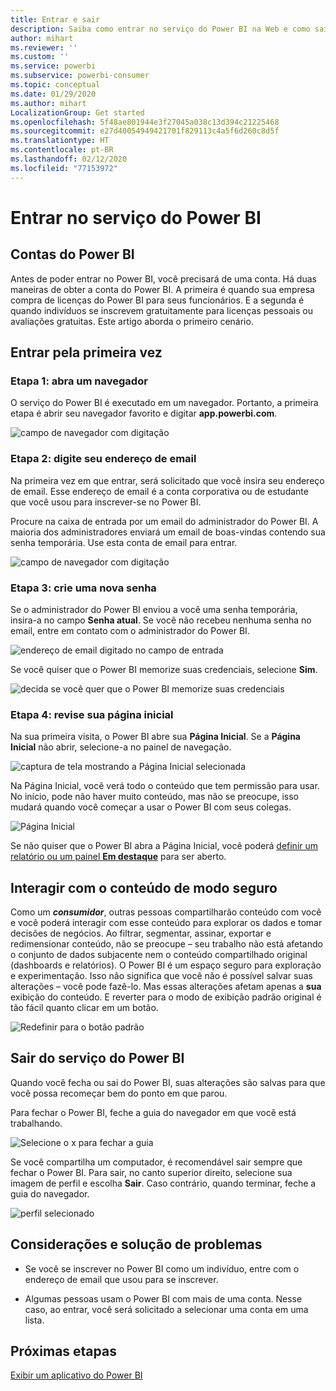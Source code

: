 ```yaml
---
title: Entrar e sair
description: Saiba como entrar no serviço do Power BI na Web e como sair.
author: mihart
ms.reviewer: ''
ms.custom: ''
ms.service: powerbi
ms.subservice: powerbi-consumer
ms.topic: conceptual
ms.date: 01/29/2020
ms.author: mihart
LocalizationGroup: Get started
ms.openlocfilehash: 5f48ae801944e3f27045a038c13d394c21225468
ms.sourcegitcommit: e27d40054949421701f829113c4a5f6d260c8d5f
ms.translationtype: HT
ms.contentlocale: pt-BR
ms.lasthandoff: 02/12/2020
ms.locfileid: "77153972"
---
```

# <a name="sign-in-to-power-bi-service"></a>Entrar no serviço do Power BI

## <a name="power-bi-accounts"></a>Contas do Power BI
Antes de poder entrar no Power BI, você precisará de uma conta. Há duas maneiras de obter a conta do Power BI. A primeira é quando sua empresa compra de licenças do Power BI para seus funcionários. E a segunda é quando indivíduos se inscrevem gratuitamente para licenças pessoais ou avaliações gratuitas. Este artigo aborda o primeiro cenário.

## <a name="sign-in-for-the-first-time"></a>Entrar pela primeira vez

### <a name="step-1-open-a-browser"></a>Etapa 1: abra um navegador
O serviço do Power BI é executado em um navegador.  Portanto, a primeira etapa é abrir seu navegador favorito e digitar **app.powerbi.com**.

![campo de navegador com digitação](media/end-user-sign-in/power-bi-sign-in.png)

### <a name="step-2-type-your-email-address"></a>Etapa 2: digite seu endereço de email
Na primeira vez em que entrar, será solicitado que você insira seu endereço de email.  Esse endereço de email é a conta corporativa ou de estudante que você usou para inscrever-se no Power BI.  

Procure na caixa de entrada por um email do administrador do Power BI. A maioria dos administradores enviará um email de boas-vindas contendo sua senha temporária. Use esta conta de email para entrar. 

![campo de navegador com digitação](media/end-user-sign-in/power-bi-password.png)


 
### <a name="step-3-create-a-new-password"></a>Etapa 3: crie uma nova senha
Se o administrador do Power BI enviou a você uma senha temporária, insira-a no campo **Senha atual**. Se você não recebeu nenhuma senha no email, entre em contato com o administrador do Power BI.

![endereço de email digitado no campo de entrada](media/end-user-sign-in/power-bi-login.png)

Se você quiser que o Power BI memorize suas credenciais, selecione **Sim**. 

![decida se você quer que o Power BI memorize suas credenciais](media/end-user-sign-in/power-bi-stay-signed-in.png)


### <a name="step-4-review-your-home-landing-page"></a>Etapa 4: revise sua página inicial
Na sua primeira visita, o Power BI abre sua **Página Inicial**. Se a **Página Inicial** não abrir, selecione-a no painel de navegação. 

![captura de tela mostrando a Página Inicial selecionada](media/end-user-sign-in/power-bi-home-selected.png)

Na Página Inicial, você verá todo o conteúdo que tem permissão para usar. No início, pode não haver muito conteúdo, mas não se preocupe, isso mudará quando você começar a usar o Power BI com seus colegas. 

![Página Inicial](media/end-user-sign-in/power-bi-home-landing.png)

Se não quiser que o Power BI abra a Página Inicial, você poderá [definir um relatório ou um painel **Em destaque**](end-user-featured.md) para ser aberto. 

## <a name="safely-interact-with-content"></a>Interagir com o conteúdo de modo seguro
Como um ***consumidor***, outras pessoas compartilharão conteúdo com você e você poderá interagir com esse conteúdo para explorar os dados e tomar decisões de negócios.  Ao filtrar, segmentar, assinar, exportar e redimensionar conteúdo, não se preocupe – seu trabalho não está afetando o conjunto de dados subjacente nem o conteúdo compartilhado original (dashboards e relatórios). O Power BI é um espaço seguro para exploração e experimentação. Isso não significa que você não é possível salvar suas alterações – você pode fazê-lo. Mas essas alterações afetam apenas a **sua** exibição do conteúdo. E reverter para o modo de exibição padrão original é tão fácil quanto clicar em um botão.

![Redefinir para o botão padrão](media/end-user-sign-in/power-bi-reset.png)

## <a name="sign-out-of-power-bi-service"></a>Sair do serviço do Power BI
Quando você fecha ou sai do Power BI, suas alterações são salvas para que você possa recomeçar bem do ponto em que parou.

Para fechar o Power BI, feche a guia do navegador em que você está trabalhando. 

![Selecione o x para fechar a guia](media/end-user-sign-in/power-bi-close.png) 

Se você compartilha um computador, é recomendável sair sempre que fechar o Power BI.  Para sair, no canto superior direito, selecione sua imagem de perfil e escolha **Sair**. Caso contrário, quando terminar, feche a guia do navegador.

![perfil selecionado](media/end-user-sign-in/power-bi-sign-out.png) 

## <a name="troubleshooting-and-considerations"></a>Considerações e solução de problemas
- Se você se inscrever no Power BI como um indivíduo, entre com o endereço de email que usou para se inscrever.

- Algumas pessoas usam o Power BI com mais de uma conta. Nesse caso, ao entrar, você será solicitado a selecionar uma conta em uma lista. 

## <a name="next-steps"></a>Próximas etapas
[Exibir um aplicativo do Power BI](end-user-app-view.md)

